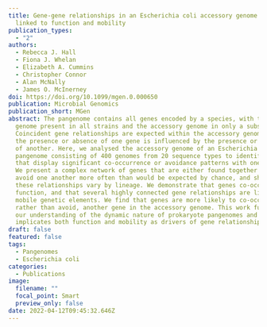 ```yaml
---
title: Gene-gene relationships in an Escherichia coli accessory genome are
  linked to function and mobility
publication_types:
  - "2"
authors:
  - Rebecca J. Hall
  - Fiona J. Whelan
  - Elizabeth A. Cummins
  - Christopher Connor
  - Alan McNally
  - James O. McInerney
doi: https://doi.org/10.1099/mgen.0.000650
publication: Microbial Genomics
publication_short: MGen
abstract: The pangenome contains all genes encoded by a species, with the core
  genome present in all strains and the accessory genome in only a subset.
  Coincident gene relationships are expected within the accessory genome, where
  the presence or absence of one gene is influenced by the presence or absence
  of another. Here, we analysed the accessory genome of an Escherichia coli
  pangenome consisting of 400 genomes from 20 sequence types to identify genes
  that display significant co-occurrence or avoidance patterns with one another.
  We present a complex network of genes that are either found together or that
  avoid one another more often than would be expected by chance, and show that
  these relationships vary by lineage. We demonstrate that genes co-occur by
  function, and that several highly connected gene relationships are linked to
  mobile genetic elements. We find that genes are more likely to co-occur with,
  rather than avoid, another gene in the accessory genome. This work furthers
  our understanding of the dynamic nature of prokaryote pangenomes and
  implicates both function and mobility as drivers of gene relationships.
draft: false
featured: false
tags:
  - Pangenomes
  - Escherichia coli
categories:
  - Publications
image:
  filename: ""
  focal_point: Smart
  preview_only: false
date: 2022-04-12T09:45:32.646Z
---
```

